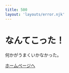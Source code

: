 ```yaml
---
title: 500
layout: 'layouts/error.njk'
---
```


<!--lint disable first-heading-level-->
# なんてこった！
<!--lint enable first-heading-level-->

何かがうまくいかなかった。

<a class="material-button button-filled button-round display-inline-flex color-bg bg-primary" href="/">ホームページへ</a>
